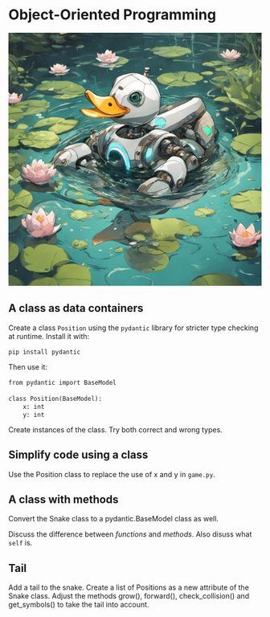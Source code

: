 
# Object-Oriented Programming

![](duck_typing.png)

## A class as data containers

Create a class `Position` using the `pydantic` library for stricter type checking at runtime.
Install it with:

    pip install pydantic

Then use it:

    from pydantic import BaseModel

    class Position(BaseModel):
        x: int
        y: int

Create instances of the class. Try both correct and wrong types.

## Simplify code using a class

Use the Position class to replace the use of x and y in `game.py`.

## A class with methods

Convert the Snake class to a pydantic.BaseModel class as well.

Discuss the difference between *functions* and *methods*.
Also disuss what `self` is.

## Tail

Add a tail to the snake. Create a list of Positions as a new attribute of the Snake class.
Adjust the methods grow(), forward(), check_collision() and get_symbols() to take the tail into account.
